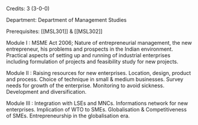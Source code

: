 Credits: 3 (3-0-0)

Department: Department of Management Studies

Prerequisites: [[MSL301]] & [[MSL302]]

Module I : MSME Act 2006; Nature of entrepreneurial management, the new entrepreneur, his problems and prospects in the Indian environment. Practical aspects of setting up and running of industrial enterprises including formulation of projects and feasibility study for new projects.

Module II : Raising resources for new enterprises. Location, design, product and process. Choice of technique in small & medium businesses. Survey needs for growth of the enterprise. Monitoring to avoid sickness. Development and diversification.

Module III : Integration with LSEs and MNCs. Informations network for new enterprises. Implication of WTO to SMEs. Globalisation & Competitiveness of SMEs. Entrepreneurship in the globalisation era.